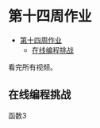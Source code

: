 # 第十四周作业

- [第十四周作业](#%E7%AC%AC%E5%8D%81%E5%9B%9B%E5%91%A8%E4%BD%9C%E4%B8%9A)
  - [在线编程挑战](#%E5%9C%A8%E7%BA%BF%E7%BC%96%E7%A8%8B%E6%8C%91%E6%88%98)

看完所有视频。

## 在线编程挑战

函数3